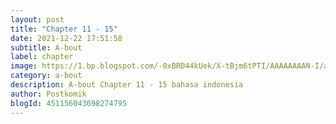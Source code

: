 ```yaml
---
layout: post 
title: "Chapter 11 - 15"
date: 2021-12-22 17:51:58
subtitle: A-bout
label: chapter
image: https://1.bp.blogspot.com/-0xBRD44kUek/X-tBjm6tPTI/AAAAAAAAN-I/aulnsi1NzdsHfmU0_7L-dGiDsYf4hngkQCLcBGAsYHQ/s72-c/a-bout-921420-m5P7lR4D.jpg
category: a-bout
description: A-bout Chapter 11 - 15 bahasa indonesia 
author: Postkomik
blogId: 451156043698274795
---
```

